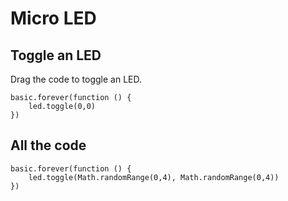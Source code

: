 # Micro LED

## Toggle an LED

Drag the code to toggle an LED.

```blocks
basic.forever(function () {
    led.toggle(0,0)
})
```
## All the code

```blocks
basic.forever(function () {
    led.toggle(Math.randomRange(0,4), Math.randomRange(0,4))
})
```